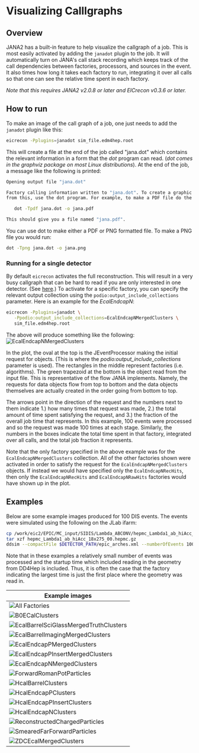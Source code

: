 # Visualizing Calllgraphs

## Overview
JANA2 has a built-in feature to help visualize the callgraph of a job.
This is most easily activated by adding the `janadot` plugin to the 
job. It will automatically turn on JANA's call stack recording which
keeps track of the call dependencies between factories, processors, and
sources in the event. It also times how long it takes each factory
to run, integrating it over all calls so that one can see the relative
time spent in each factory.

*Note that this requires JANA2 v2.0.8 or later and EICrecon v0.3.6 or
later.*

## How to run
To make an image of the call graph of a job, one just needs to add
the `janadot` plugin like this:
~~~bash
eicrecon -Pplugins=janadot sim_file.edm4hep.root
~~~

This will create a file at the end of the job called "jana.dot"
which contains the relevant information in a form that the 
*dot* program can read. (*dot comes in the graphviz package
on most Linux distributions*). At the end of the job, a
message like the following is printed:

~~~bash
Opening output file "jana.dot"

Factory calling information written to "jana.dot". To create a graphic
from this, use the dot program. For example, to make a PDF file do the following:

   dot -Tpdf jana.dot -o jana.pdf

This should give you a file named "jana.pdf".
~~~

You can use dot to make either a PDF or PNG formatted file. To make a PNG file 
you would run:

~~~bash
dot -Tpng jana.dot -o jana.png
~~~

### Running for a single detector
By default `eicrecon` activates the full reconstruction. This will
result in a very busy callgraph that can be hard to read if you
are only interested in one detector. (See [here](https://eic.github.io/EICrecon/howto/callgraphs/all.png).)
To activate for a specific factory, you can specify the relevant output
collection using the `podio:output_include_collections` parameter.
Here is an example for the *EcalEndcapN*:

~~~bash 
eicrecon -Pplugins=janadot \
   -Ppodio:output_include_collections=EcalEndcapNMergedClusters \
   sim_file.edm4hep.root
~~~

The above will produce something like the following:
![EcalEndcapNMergedClusters](callgraphs/EcalEndcapNMergedClusters.png)

In the plot, the oval at the top is the JEventProcessor making the
initial request for objects. (This is where the *podio:output_include_collections*
parameter is used). The rectangles in the middle represent factories (i.e. algorithms).
The green trapezoid at the bottom is the object read from the input file.
This is representative of the flow JANA implements. Namely, the requests for
data objects flow from top to bottom and the data objects themselves are
actually created in the order going from bottom to top.

The arrows point in the direction of the request and the numbers next to
them indicate 1.) how many times that request was made, 2.) the total amount of time
spent satisfying the request, and 3.) the fraction of the overall job time
that represents. In this example, 100 events were processed and so the request
was made 100 times at each stage. Similarly, the numbers in the boxes indicate
the total time spent in that factory, integrated over all calls, and the total
job fraction it represents.

Note that the only factory specified in the above example was for the
`EcalEndcapNMergedClusters` collection. All of the other factories shown
were activated  in order to satisfy the request for the `EcalEndcapNMergedClusters`
objects. If instead we would have specified only the `EcalEndcapNRecHits`, then
only the `EcalEndcapNRecHits` and `EcalEndcapNRawHits` factories would have shown
up in the plot.


## Examples
Below are some example images produced for 100 DIS events. The events were
simulated using the following on the JLab ifarm:

~~~bash
cp /work/eic2/EPIC/MC_input/SIDIS/Lambda_ABCONV/hepmc_Lambda1_ab_hiAcc_18x275_00.hepmc.gz .
tar xzf hepmc_Lambda1_ab_hiAcc_18x275_00.hepmc.gz
ddsim --compactFile $DETECTOR_PATH/epic_arches.xml --numberOfEvents 100 --inputFiles hepmc_Lambda1_ab_hiAcc_18x275_00.hepmc --outputFile sim_hepmc3_Lambda1_ab_hiAcc_18x275_00.edm4hep.root
~~~

Note that in these examples a relatively small number of events was processed
and the startup time which included reading in the geometry from DD4Hep is
included. Thus, it is often the case that the factory indicating the largest
time is just the first place where the geometry was read in. 

| Example images                                                                                 |
|------------------------------------------------------------------------------------------------|
| ![All Factories](callgraphs/all.png)                                                           |                                                          
| ![B0ECalClusters](callgraphs/B0ECalClusters.png)                                               |                                               
| ![EcalBarrelSciGlassMergedTruthClusters](callgraphs/EcalBarrelSciGlassMergedTruthClusters.png) | 
| ![EcalBarrelImagingMergedClusters](callgraphs/EcalBarrelImagingMergedClusters.png)             |             
| ![EcalEndcapPMergedClusters](callgraphs/EcalEndcapPMergedClusters.png)                         |                         
| ![EcalEndcapPInsertMergedClusters](callgraphs/EcalEndcapPInsertMergedClusters.png)             |             
| ![EcalEndcapNMergedClusters](callgraphs/EcalEndcapNMergedClusters.png)                         |                         
| ![ForwardRomanPotParticles](callgraphs/ForwardRomanPotParticles.png)                           |                           
| ![HcalBarrelClusters](callgraphs/HcalBarrelClusters.png)                                       |                                       
| ![HcalEndcapPClusters](callgraphs/HcalEndcapPClusters.png)                                     |                                     
| ![HcalEndcapPInsertClusters](callgraphs/HcalEndcapPInsertClusters.png)                         |                         
| ![HcalEndcapNClusters](callgraphs/HcalEndcapNClusters.png)                                     |                                     
| ![ReconstructedChargedParticles](callgraphs/ReconstructedChargedParticles.png)                 |                 
| ![SmearedFarForwardParticles](callgraphs/SmearedFarForwardParticles.png)                       |                       
| ![ZDCEcalMergedClusters](callgraphs/ZDCEcalMergedClusters.png)                                 |                                 
